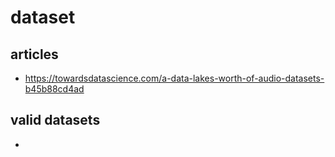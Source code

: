 # dataset

## articles
 - https://towardsdatascience.com/a-data-lakes-worth-of-audio-datasets-b45b88cd4ad

## valid datasets
 - 